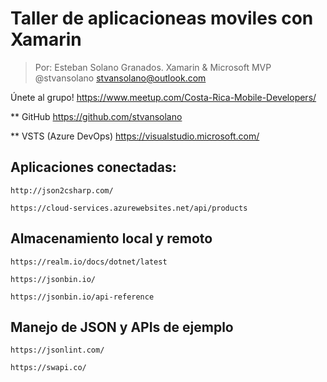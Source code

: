 # Taller de aplicacioneas moviles con Xamarin

> Por: Esteban Solano Granados.
Xamarin & Microsoft MVP
@stvansolano
stvansolano@outlook.com

Únete al grupo!
https://www.meetup.com/Costa-Rica-Mobile-Developers/

** GitHub
    https://github.com/stvansolano

** VSTS (Azure DevOps)
    https://visualstudio.microsoft.com/

## Aplicaciones conectadas:

    http://json2csharp.com/

    https://cloud-services.azurewebsites.net/api/products

## Almacenamiento local y remoto

    https://realm.io/docs/dotnet/latest

    https://jsonbin.io/

    https://jsonbin.io/api-reference

## Manejo de JSON y APIs de ejemplo

    https://jsonlint.com/

    https://swapi.co/